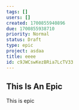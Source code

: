 ```yaml
---
tags: []
users: []
created: 1700855940896
due: 1700855938710
priority: Normal
status: Draft
type: epic
project: asdaa
title: eeee
id: c9JWCswKezBRia7LcTV33
---
```

<!-- GENERATED WITH GITDOWN; DO NOT CHANGE -->

## This Is An Epic

This is epic